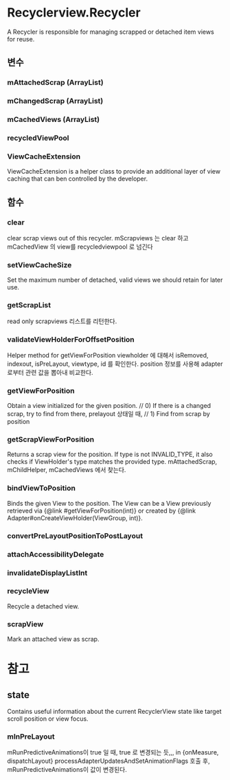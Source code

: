 # Recyclerview.Recycler
A Recycler is responsible for managing scrapped or detached item views for reuse.

## 변수
### mAttachedScrap (ArrayList)
### mChangedScrap (ArrayList)
### mCachedViews (ArrayList)
### recycledViewPool
### ViewCacheExtension
ViewCacheExtension is a helper class to provide an additional layer of view caching that can
ben controlled by the developer.

## 함수
### clear
clear scrap views out of this recycler.
mScrapviews 는 clear 하고 mCachedView 의 view를 recycledviewpool 로 넘긴다
### setViewCacheSize
Set the maximum number of detached, valid views we should retain for later use.
### getScrapList
read only scrapviews 리스트를 리턴한다.
### validateViewHolderForOffsetPosition
Helper method for getViewForPosition
viewholder 에 대해서 isRemoved, indexout, isPreLayout, viewtype, id 를 확인한다.
position 정보를 사용해 adapter 로부터 관련 값을 뽑아내 비교한다.
### getViewForPosition
Obtain a view initialized for the given position.
// 0) If there is a changed scrap, try to find from there,
prelayout 상태일 때,
// 1) Find from scrap by position
### getScrapViewForPosition
Returns a scrap view for the position. If type is not INVALID_TYPE, it also checks if
ViewHolder's type matches the provided type.
mAttachedScrap, mChildHelper, mCachedViews 에서 찾는다.
### bindViewToPosition
Binds the given View to the position. The View can be a View previously retrieved via
{@link #getViewForPosition(int)} or created by
{@link Adapter#onCreateViewHolder(ViewGroup, int)}.
### convertPreLayoutPositionToPostLayout
### attachAccessibilityDelegate
### invalidateDisplayListInt
### recycleView
Recycle a detached view.
### scrapView
Mark an attached view as scrap.

# 참고
## state
Contains useful information about the current RecyclerView state like target scroll
position or view focus.
### mInPreLayout
mRunPredictiveAnimations이 true 일 때, true 로 변경되는 듯,,, in {onMeasure, dispatchLayout}
processAdapterUpdatesAndSetAnimationFlags 호출 후, mRunPredictiveAnimations이 값이 변경된다.
